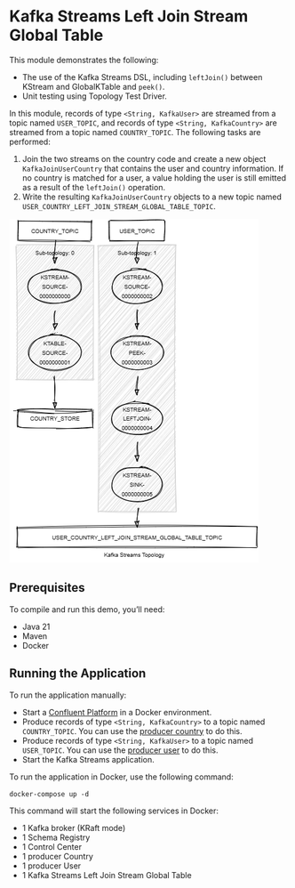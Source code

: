 # Kafka Streams Left Join Stream Global Table

This module demonstrates the following:

- The use of the Kafka Streams DSL, including `leftJoin()` between KStream and GlobalKTable and `peek()`.
- Unit testing using Topology Test Driver.

In this module, records of type `<String, KafkaUser>` are streamed from a topic named `USER_TOPIC`, and records of
type `<String, KafkaCountry>` are streamed from a topic named `COUNTRY_TOPIC`.
The following tasks are performed:

1. Join the two streams on the country code and create a new object `KafkaJoinUserCountry` that contains the user
   and country information. If no country is matched for a user, a value holding the user is still emitted as a
   result of the `leftJoin()` operation.
2. Write the resulting `KafkaJoinUserCountry` objects to a new topic
   named `USER_COUNTRY_LEFT_JOIN_STREAM_GLOBAL_TABLE_TOPIC`.

![topology.png](topology.png)

## Prerequisites

To compile and run this demo, you’ll need:

- Java 21
- Maven
- Docker

## Running the Application

To run the application manually:

- Start a [Confluent Platform](https://docs.confluent.io/platform/current/quickstart/ce-docker-quickstart.html#step-1-download-and-start-cp) in a Docker environment.
- Produce records of type `<String, KafkaCountry>` to a topic named `COUNTRY_TOPIC`. You can use the [producer country](../specific-producers/kafka-streams-producer-country) to do this.
- Produce records of type `<String, KafkaUser>` to a topic named `USER_TOPIC`. You can use the [producer user](../specific-producers/kafka-streams-producer-user) to do this.
- Start the Kafka Streams application.

To run the application in Docker, use the following command:

```console
docker-compose up -d
```

This command will start the following services in Docker:

- 1 Kafka broker (KRaft mode)
- 1 Schema Registry
- 1 Control Center
- 1 producer Country
- 1 producer User
- 1 Kafka Streams Left Join Stream Global Table
